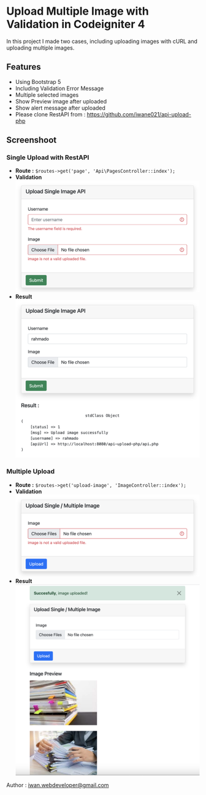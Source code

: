 # Upload Multiple Image with Validation in Codeigniter 4

In this project I made two cases, including uploading images with cURL and uploading multiple images.

## Features

- Using Bootstrap 5
- Including Validation Error Message
- Multiple selected images
- Show Preview image after uploaded
- Show alert message after uploaded
- Please clone RestAPI from : https://github.com/iwane021/api-upload-php

## Screenshoot

### Single Upload with RestAPI
- **Route :** `$routes->get('page', 'Api\PagesController::index');`
- **Validation**
![upload-single-validation](https://github.com/iwane021/ci4-upload-image-sample/blob/main/public/assets/upload-single-validation.png "upload single image validation")
- **Result**
![upload-single-result](https://github.com/iwane021/ci4-upload-image-sample/blob/main/public/assets/upload-single-result.png "upload single image result")

### Multiple Upload
- **Route :** `$routes->get('upload-image', 'ImageController::index');`
- **Validation**
![upload-multiple-validation](https://github.com/iwane021/ci4-upload-image-sample/blob/main/public/assets/upload-multiple-validation.png "upload multiple image validation")
- **Result**
![upload-multiple-result](https://github.com/iwane021/ci4-upload-image-sample/blob/main/public/assets/upload-multiple-result.png "upload multiple image result")



Author : [iwan.webdeveloper@gmail.com](iwan.webdeveloper@gmail.com)

